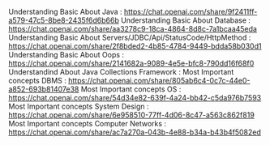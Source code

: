 Understanding Basic About Java : https://chat.openai.com/share/9f2411ff-a579-47c5-8be8-2435f6d6b66b
Understanding Basic About Database : https://chat.openai.com/share/aa3278c9-18ca-4864-8d8c-7a1bcaa45eda
Understanding Basic About Servers/JDBC/Api/StatusCode/HttpMethod : https://chat.openai.com/share/2f8bded2-4b85-4784-9449-bdda58b030d1 
Understanding Basic About Oops : https://chat.openai.com/share/2141682a-9089-4e5e-bfc8-790dd16f68f0
Understandind About Java Collections Framework : 
Most Important concepts DBMS : https://chat.openai.com/share/805ab6c4-0c7c-44e0-a852-693b81407e38
Most Important concepts OS : https://chat.openai.com/share/54d34e82-639f-4a24-bb42-c5da976b7593
Most Important concepts System Design : https://chat.openai.com/share/6e958510-77ff-4d06-8c47-a563c862f819
Most Important concepts Computer Networks : https://chat.openai.com/share/ac7a270a-043b-4e88-b34a-b43b4f5082ed